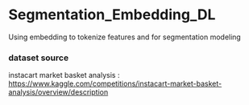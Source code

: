 # Segmentation_Embedding_DL
Using embedding to tokenize features and for segmentation modeling

### dataset source
instacart market basket analysis : https://www.kaggle.com/competitions/instacart-market-basket-analysis/overview/description
